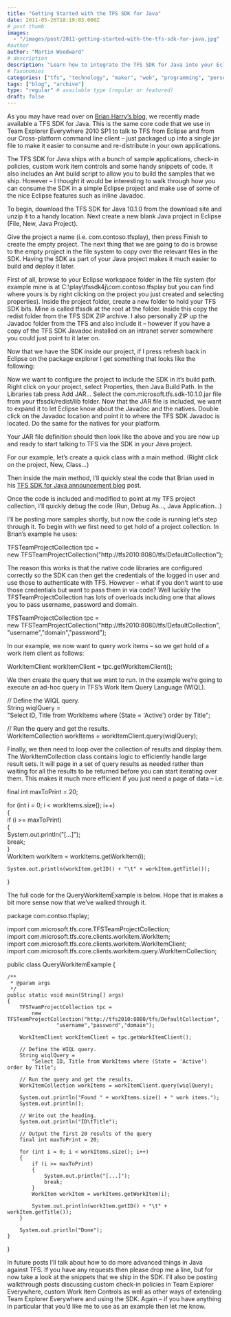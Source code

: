 ```yaml
---
title: "Getting Started with the TFS SDK for Java"
date: 2011-05-26T18:19:03.000Z
# post thumb
images:
  - "/images/post/2011-getting-started-with-the-tfs-sdk-for-java.jpg"
#author
author: "Martin Woodward"
# description
description: "Learn how to integrate the TFS SDK for Java into your Eclipse project, complete with samples and useful tips for efficient deployment."
# Taxonomies
categories: ["tfs", "technology", "maker", "web", "programming", "personal"]
tags: ["blog", "archive"]
type: "regular" # available type (regular or featured)
draft: false
---
```


As you may have read over on [Brian Harry’s blog](http://blogs.msdn.com/b/bharry/archive/2011/05/16/announcing-a-java-sdk-for-tfs.aspx), we recently made available a TFS SDK for Java. This is the same core code that we use in Team Explorer Everywhere 2010 SP1 to talk to TFS from Eclipse and from our Cross-platform command line client – just packaged up into a single jar file to make it easier to consume and re-distribute in your own applications.

The TFS SDK for Java ships with a bunch of sample applications, check-in policies, custom work item controls and some handy snippets of code. It also includes an Ant build script to allow you to build the samples that we ship. However – I thought it would be interesting to walk through how you can consume the SDK in a simple Eclipse project and make use of some of the nice Eclipse features such as inline Javadoc.

To begin, download the TFS SDK for Java 10.1.0 from the download site and unzip it to a handy location. Next create a new blank Java project in Eclipse (File, New, Java Project).

Give the project a name (i.e. com.contoso.tfsplay), then press Finish to create the empty project. The next thing that we are going to do is browse to the empty project in the file system to copy over the relevant files in the SDK. Having the SDK as part of your Java project makes it much easier to build and deploy it later.

First of all, browse to your Eclipse workspace folder in the file system (for example mine is at C:\play\tfssdk4j\com.contoso.tfsplay but you can find where yours is by right clicking on the project you just created and selecting properties). Inside the project folder, create a new folder to hold your TFS SDK bits. Mine is called tfssdk at the root at the folder. Inside this copy the redist folder from the TFS SDK ZIP archive. I also personally ZIP up the Javadoc folder from the TFS and also include it – however if you have a copy of the TFS SDK Javadoc installed on an intranet server somewhere you could just point to it later on.

Now that we have the SDK inside our project, if I press refresh back in Eclipse on the package explorer I get something that looks like the following:

[](http://www.woodwardweb.com/Windows-Live-Writer/Getting-Started-with-the-TFS-SDK-for-Jav_8CCD/image_5.png)

Now we want to configure the project to include the SDK in it’s build path. Right click on your project, select Properties, then Java Build Path. In the Libraries tab press Add JAR… Select the com.microsoft.tfs.sdk-10.1.0.jar file from your tfssdk/redist/lib folder. Now that the JAR file is included, we want to expand it to let Eclipse know about the Javadoc and the natives. Double click on the Javadoc location and point it to where the TFS SDK Javadoc is located. Do the same for the natives for your platform.

[](http://www.woodwardweb.com/Windows-Live-Writer/Getting-Started-with-the-TFS-SDK-for-Jav_8CCD/image_11.png)

Your JAR file definition should then look like the above and you are now up and ready to start talking to TFS via the SDK in your Java project.

For our example, let’s create a quick class with a main method. (Right click on the project, New, Class…)

[](http://www.woodwardweb.com/Windows-Live-Writer/Getting-Started-with-the-TFS-SDK-for-Jav_8CCD/image_9.png)

Then inside the main method, I’ll quickly steal the code that Brian used in his [TFS SDK for Java announcement blog](http://blogs.msdn.com/b/bharry/archive/2011/05/16/announcing-a-java-sdk-for-tfs.aspx) post.

[](http://www.woodwardweb.com/Windows-Live-Writer/Getting-Started-with-the-TFS-SDK-for-Jav_8CCD/image_15.png)

Once the code is included and modified to point at my TFS project collection, I’ll quickly debug the code (Run, Debug As…, Java Application…)

I’ll be posting more samples shortly, but now the code is running let’s step through it. To begin with we first need to get hold of a project collection. In Brian’s example he uses:

TFSTeamProjectCollection tpc =  
 new TFSTeamProjectCollection("http://tfs2010:8080/tfs/DefaultCollection");

The reason this works is that the native code libraries are configured correctly so the SDK can then get the credentials of the logged in user and use those to authenticate with TFS. However – what if you don’t want to use those credentials but want to pass them in via code? Well luckily the TFSTeamProjectCollection has lots of overloads including one that allows you to pass username, password and domain.

[](http://www.woodwardweb.com/Windows-Live-Writer/Getting-Started-with-the-TFS-SDK-for-Jav_8CCD/image_17.png)

TFSTeamProjectCollection tpc =  
 new TFSTeamProjectCollection("http://tfs2010:8080/tfs/DefaultCollection",  
 "username","domain","password");

In our example, we now want to query work items – so we get hold of a work item client as follows:

WorkItemClient workItemClient = tpc.getWorkItemClient();

We then create the query that we want to run. In the example we’re going to execute an ad-hoc query in TFS’s Work Item Query Language (WIQL).

// Define the WIQL query.  
String wiqlQuery =  
 "Select ID, Title from WorkItems where (State = 'Active') order by Title";

// Run the query and get the results.  
WorkItemCollection workItems = workItemClient.query(wiqlQuery);

Finally, we then need to loop over the collection of results and display them. The WorkItemCollection class contains logic to efficiently handle large result sets. It will page in a set of query results as needed rather than waiting for all the results to be returned before you can start iterating over them. This makes it much more efficient if you just need a page of data – i.e.

final int maxToPrint = 20;

for (int i = 0; i < workItems.size(); i++)  
{  
 if (i >= maxToPrint)  
 {  
 System.out.println("[...]");  
 break;  
 }  
 WorkItem workItem = workItems.getWorkItem(i);

    System.out.println(workItem.getID() + "\t" + workItem.getTitle());

}

The full code for the QueryWorkItemExample is below. Hope that is makes a bit more sense now that we’ve walked through it.

package com.contso.tfsplay;

import com.microsoft.tfs.core.TFSTeamProjectCollection;  
import com.microsoft.tfs.core.clients.workitem.WorkItem;  
import com.microsoft.tfs.core.clients.workitem.WorkItemClient;  
import com.microsoft.tfs.core.clients.workitem.query.WorkItemCollection;

public class QueryWorkitemExample {

    /**
     * @param args
     */
    public static void main(String[] args)
    {
        TFSTeamProjectCollection tpc =
            new TFSTeamProjectCollection("http://tfs2010:8080/tfs/DefaultCollection",
                    "username","password","domain");

        WorkItemClient workItemClient = tpc.getWorkItemClient();

        // Define the WIQL query.
        String wiqlQuery =
            "Select ID, Title from WorkItems where (State = 'Active') order by Title";

        // Run the query and get the results.
        WorkItemCollection workItems = workItemClient.query(wiqlQuery);

        System.out.println("Found " + workItems.size() + " work items.");
        System.out.println();

        // Write out the heading.
        System.out.println("ID\tTitle");

        // Output the first 20 results of the query
        final int maxToPrint = 20;

        for (int i = 0; i < workItems.size(); i++)
        {
            if (i >= maxToPrint)
            {
                System.out.println("[...]");
                break;
            }
            WorkItem workItem = workItems.getWorkItem(i);

            System.out.println(workItem.getID() + "\t" + workItem.getTitle());
        }

        System.out.println("Done");
    }

}

In future posts I’ll talk about how to do more advanced things in Java against TFS. If you have any requests then please drop me a line, but for now take a look at the snippets that we ship in the SDK. I’ll also be posting walkthrough posts discussing custom check-in policies in Team Explorer Everywhere, custom Work Item Controls as well as other ways of extending Team Explorer Everywhere and using the SDK. Again – if you have anything in particular that you’d like me to use as an example then let me know.
